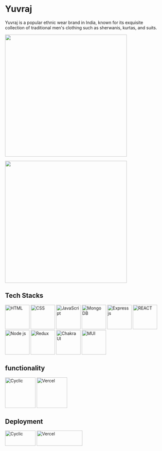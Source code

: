 # Yuvraj

Yuvraj is a popular ethnic wear brand in India, known for its exquisite collection of traditional men's clothing such as sherwanis, kurtas, and suits. 

<p><img src="https://manyavar-clone-nine.vercel.app/static/media/Screenshot 2025-01-31 005833.png" width='400' /> </p>
<p><img src="../../Assets/Screenshot_2025-01-31_005833-removebg-preview.png" width='400' /> </p>



<h2>Tech Stacks</h2>
<p><img src="https://cdn.iconscout.com/icon/free/png-256/html-2752158-2284975.png?w=256&f=avif" width='80' alt="HTML" /> 
<img src="https://cdn.iconscout.com/icon/free/png-256/css-alt-3521367-2944811.png?w=256&f=avif" width='80' alt="CSS" />
<img src="https://cdn.iconscout.com/icon/free/png-256/javascript-3628858-3029998.png?w=256&f=avif" width='80' alt="JavaScript"/>
 <img src="https://www.dbi-services.com/wp-content/uploads/2022/01/Logo-Mongodb-carre.png" width='80' alt="Mongo DB" />
 <img src="https://adware-technologies.s3.amazonaws.com/uploads/technology/thumbnail/20/express-js.png" width='80' alt="Express js" />
<img src="https://cdn.iconscout.com/icon/free/png-256/react-3-1175109.png?w=256&f=avif" width='80' alt="REACT" />
 <img src="https://upload.wikimedia.org/wikipedia/commons/thumb/d/d9/Node.js_logo.svg/2560px-Node.js_logo.svg.png" width='80' alt="Node js" />
<img src="https://cdn.zapier.com/storage/blog/4ec8fc7dc3a75758a3913bab9e5a4fd8_2.500x278.png" width='80' alt="Redux" />
<img src="https://www.happylifecreators.com/wp/wp-content/uploads/2022/06/chakra-ui_title2-400x400.png" width='80' alt="Chakra UI" />
<img src="https://mui.com/static/logo.png" width='80' alt="MUI" />  
 
 </p>
<h2>functionality</h2>
<p>
<img src="https://img.freepik.com/premium-vector/authentication-icon-simple-element-illustration-authentication-concept-symbol-design-can-be-used-web-mobile_159242-6853.jpg?w=2000" width='100' height='100px' alt="Cyclic"/>
<img src="https://t3.ftcdn.net/jpg/03/91/34/12/360_F_391341245_KZoIHUJSA4NpdQhjlfPxEtKTQVF4eDfp.jpg" width='100' height='100px' alt="Vercel"/>
</p>


</p>
<h2>Deployment</h2>
<p>
<img src="https://www.cyclic.sh/og/summary_large_image.png" width='100' height='50px' alt="Cyclic"/>
<img src="https://miro.medium.com/max/1400/1*Rv6kW7EnWmShq7DKEb9-_A@2x.jpeg" width='150' height='50px' alt="Vercel"/>
</p>


